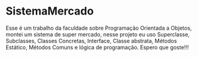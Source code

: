 # SistemaMercado
Esse é um trabalho da faculdade sobre Programação Orientada a Objetos, montei um sistema de super mercado, nesse projeto eu uso Superclasse, Subclasses, Classes Concretas, Interface, Classe abstrata, Métodos Estático, Métodos Comuns e lógica de programação. Espero que goste!!!  
